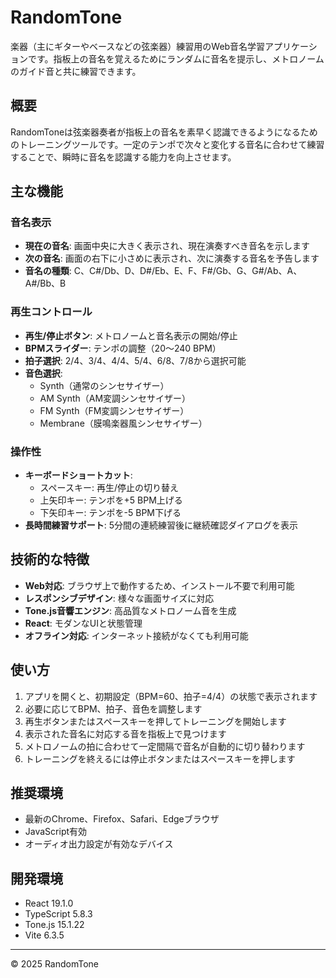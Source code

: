 # RandomTone

楽器（主にギターやベースなどの弦楽器）練習用のWeb音名学習アプリケーションです。指板上の音名を覚えるためにランダムに音名を提示し、メトロノームのガイド音と共に練習できます。

## 概要

RandomToneは弦楽器奏者が指板上の音名を素早く認識できるようになるためのトレーニングツールです。一定のテンポで次々と変化する音名に合わせて練習することで、瞬時に音名を認識する能力を向上させます。

## 主な機能

### 音名表示
- **現在の音名**: 画面中央に大きく表示され、現在演奏すべき音名を示します
- **次の音名**: 画面の右下に小さめに表示され、次に演奏する音名を予告します
- **音名の種類**: C、C#/Db、D、D#/Eb、E、F、F#/Gb、G、G#/Ab、A、A#/Bb、B

### 再生コントロール
- **再生/停止ボタン**: メトロノームと音名表示の開始/停止
- **BPMスライダー**: テンポの調整（20〜240 BPM）
- **拍子選択**: 2/4、3/4、4/4、5/4、6/8、7/8から選択可能
- **音色選択**: 
  - Synth（通常のシンセサイザー）
  - AM Synth（AM変調シンセサイザー）
  - FM Synth（FM変調シンセサイザー）
  - Membrane（膜鳴楽器風シンセサイザー）

### 操作性
- **キーボードショートカット**:
  - スペースキー: 再生/停止の切り替え
  - 上矢印キー: テンポを+5 BPM上げる
  - 下矢印キー: テンポを-5 BPM下げる
- **長時間練習サポート**: 5分間の連続練習後に継続確認ダイアログを表示

## 技術的な特徴

- **Web対応**: ブラウザ上で動作するため、インストール不要で利用可能
- **レスポンシブデザイン**: 様々な画面サイズに対応
- **Tone.js音響エンジン**: 高品質なメトロノーム音を生成
- **React**: モダンなUIと状態管理
- **オフライン対応**: インターネット接続がなくても利用可能

## 使い方

1. アプリを開くと、初期設定（BPM=60、拍子=4/4）の状態で表示されます
2. 必要に応じてBPM、拍子、音色を調整します
3. 再生ボタンまたはスペースキーを押してトレーニングを開始します
4. 表示された音名に対応する音を指板上で見つけます
5. メトロノームの拍に合わせて一定間隔で音名が自動的に切り替わります
6. トレーニングを終えるには停止ボタンまたはスペースキーを押します

## 推奨環境

- 最新のChrome、Firefox、Safari、Edgeブラウザ
- JavaScript有効
- オーディオ出力設定が有効なデバイス

## 開発環境

- React 19.1.0
- TypeScript 5.8.3
- Tone.js 15.1.22
- Vite 6.3.5

---

© 2025 RandomTone